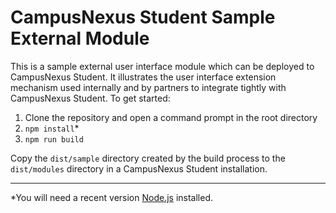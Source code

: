 # CampusNexus Student Sample External Module

This is a sample external user interface module which can be deployed to CampusNexus Student. It illustrates the user interface extension mechanism used internally and by partners to integrate tightly with CampusNexus Student. To get started:
1. Clone the repository and open a command prompt in the root directory
2. ```npm install```*
3. ```npm run build```

Copy the `dist/sample` directory created by the build process to the `dist/modules` directory in a CampusNexus Student installation.

***
*You will need a recent version [Node.js](https://nodejs.org/en/) installed.